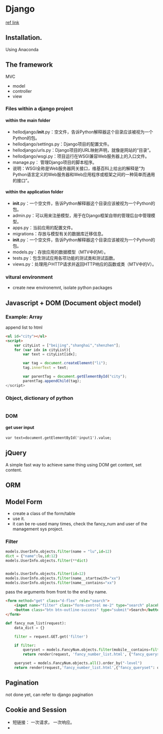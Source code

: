 # Django
[ref link](https://github.com/jackfrued/Python-100-Days/blob/master/Day41-55/41.Django%E5%BF%AB%E9%80%9F%E4%B8%8A%E6%89%8B.md)

## Installation. 
Using Anaconda

## The framework

MVC
* model
* controller
* view

### Files within a django project

#### within the main folder
* hellodjango/__init__.py：空文件，告诉Python解释器这个目录应该被视为一个Python的包。
* hellodjango/settings.py：Django项目的配置文件。
* hellodjango/urls.py：Django项目的URL映射声明，就像是网站的“目录”。
* hellodjango/wsgi.py：项目运行在WSGI兼容Web服务器上的入口文件。
* manage.py： 管理Django项目的脚本程序。
* 说明：WSGI全称是Web服务器网关接口，维基百科上给出的解释是“为Python语言定义的Web服务器和Web应用程序或框架之间的一种简单而通用的接口”。
#### within the application folder
* __init__.py：一个空文件，告诉Python解释器这个目录应该被视为一个Python的包。
* admin.py：可以用来注册模型，用于在Django框架自带的管理后台中管理模型。
* apps.py：当前应用的配置文件。
* migrations：存放与模型有关的数据库迁移信息。
* __init__.py：一个空文件，告诉Python解释器这个目录应该被视为一个Python的包。
* models.py：存放应用的数据模型（MTV中的M）。
* tests.py：包含测试应用各项功能的测试类和测试函数。
* views.py：处理用户HTTP请求并返回HTTP响应的函数或类（MTV中的V）。

### vitural environment

* create new environemnt, isolate python packages

## Javascript + DOM (Document object model)

### Example: Array
append list to html
```html
<ul id="city"></ul>
<script>
    var cityList = ["beijing","shanghai","shenzhen"];
    for (var idx in cityList){
        var text = cityList[idx];

        var tag = document.createElement("li");
        tag.innerText = text;

        var parentTag = document.getElementById("city");
        parentTag.appendChild(tag);
</script>
```
### Object, dictionary of python
```html
```
### DOM

#### get user input
```html
var text=document.getElementById('input1').value;
```

## jQuery

A simple fast way to achieve same thing using DOM
get content, set content. 


## ORM

## Model Form

* create a class of the form/table
* use it.
* it can be re-used many times, check the fancy_num and user of the management sys project.

### Filter

```python
models.UserInfo.objects.filter(name = "lu",id=12)
dict = {"name":lu,id:12}
models.UserInfo.objects.filter(**dict)


models.UserInfo.objects.filter(id=12)
models.UserInfo.objects.filter(name__startswith="xx")
models.UserInfo.objects.filter(name__contains="xx")
```
pass the arguments from front to the end by name.
```html
<form method="get" class="d-flex" role="search">
    <input name="filter" class="form-control me-2" type="search" placeholder="Filter" value="{{ filter }}"  aria-label="Search">
    <button class="btn btn-outline-success" type="submit">Search</button>
</form>
```
```python
def fancy_num_list(request):
    data_dict = {}

    filter = request.GET.get('filter')

    if filter:
        queryset = models.FancyNum.objects.filter(mobile__contains=filter)
        return render(request, 'fancy_number_list.html', {"fancy_queryset": queryset,"filter":filter})

    queryset = models.FancyNum.objects.all().order_by("-level")
    return render(request,'fancy_number_list.html',{"fancy_queryset": queryset,"filter":filter})

```

## Pagination 
not done yet, can refer to django pagination

## Cookie and Session
* 短链接： 一次请求， 一次响应。
* 




